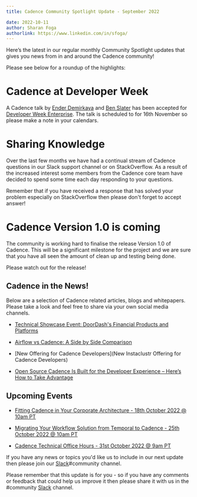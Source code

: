 ```yaml
---
title: Cadence Community Spotlight Update - September 2022

date: 2022-10-11
author: Sharan Foga
authorlink: https://www.linkedin.com/in/sfoga/
---
```


Here’s the latest in our regular monthly Community Spotlight updates that gives you news from in and around the Cadence community!

Please see below for a roundup of the highlights:

# Cadence at Developer Week

A Cadence talk by [Ender Demirkaya](https://www.linkedin.com/in/enderdemirkaya/) and [Ben Slater](https://www.linkedin.com/in/ben-slater-2720562/) has been accepted for [Developer Week Enterprise](https://www.developerweek.com/global/conference/enterprise/). The talk is scheduled to for 16th November so please make a note in your calendars.

# Sharing Knowledge

Over the last few months we have had a continual stream of Cadence questions in our Slack support channel or on StackOverflow. As a result of the increased interest some members from the Cadence core team have decided to spend some time each day responding to your questions.

Remember that if you have received a response that has solved your problem especially on StackOverflow then please don't forget to accept answer!

# Cadence Version 1.0 is coming

The community is working hard to finalise the release Version 1.0 of Cadence. This will be a significant milestone for the project and we are sure that you have all seen the amount of clean up and testing being done.

Please watch out for the release!


## Cadence in the News!

Below are a selection of Cadence related articles, blogs and whitepapers. Please take a look and feel free to share via your own social media channels.

- [Technical Showcase Event: DoorDash's Financial Products and Platforms
](https://www.eventbrite.com/e/technical-showcase-event-doordashs-financial-products-and-platforms-tickets-404484523097?aff=priorattendee)

- [Airflow vs Cadence: A Side by Side Comparison](https://www.instaclustr.com/blog/airflow-vs-cadence-a-side-to-side-comparison/)

- [New Offering for Cadence Developers](New Instaclustr Offering for Cadence Developers)

- [Open Source Cadence Is Built for the Developer Experience – Here’s How to Take Advantage](https://devm.io/open-source/open-source-cadence)

## Upcoming Events

- [Fitting Cadence in Your Corporate Architecture - 18th October 2022 @ 10am PT](https://info.instaclustr.com/webinar-fitting-cadence-in-corporate-architecture.html)

- [Migrating Your Workflow Solution from Temporal to Cadence - 25th October 2022 @ 10am PT](https://info.instaclustr.com/webinar-fitting-cadence-in-corporate-architecture.html)

- [Cadence Technical Office Hours - 31st October 2022 @ 9am PT](https://calendar.google.com/calendar/u/0/embed?src=e6r40gp3c2r01054id7e99dlac@group.calendar.google.com&ctz=America/Los_Angeles)


If you have any news or topics you'd like us to include in our next update then please join our [Slack](http://t.uber.com/cadence-slack)#community channel.

Please remember that this update is for you - so if you have any comments or feedback that could help us improve it then please share it with us in the #community [Slack](http://t.uber.com/cadence-slack) channel.
